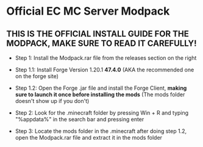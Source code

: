 # Official EC MC Server Modpack

## THIS IS THE OFFICIAL INSTALL GUIDE FOR THE MODPACK, MAKE SURE TO READ IT CAREFULLY!


- Step 1: Install the Modpack.rar file from the releases section on the right
  
- Step 1.1: Install Forge Version 1.20.1 **47.4.0** (AKA the recommended one on the forge site)
  
- Step 1.2: Open the Forge .jar file and install the Forge Client, **making sure to launch it once before installing the mods** (The mods folder doesn't show up if you don't)
  
- Step 2: Look for the .minecraft folder by pressing Win + R and typing "%appdata%" in the search bar and pressing enter
  
- Step 3: Locate the mods folder in the .minecraft after doing step 1.2, open the Modpack.rar file and extract it in the mods folder
